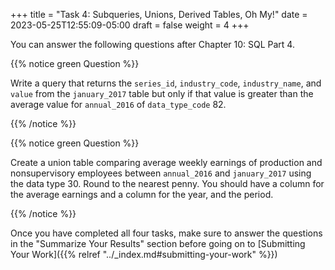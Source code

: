 +++
title = "Task 4: Subqueries, Unions, Derived Tables, Oh My!"
date = 2023-05-25T12:55:09-05:00
draft = false
weight = 4
+++

You can answer the following questions after Chapter 10: SQL Part 4.

{{% notice green Question %}}

Write a query that returns the `series_id`, `industry_code`, `industry_name`, and `value` from the `january_2017` table but only if that value is greater than the average value for `annual_2016` of `data_type_code` 82.

{{% /notice %}}

{{% notice green Question %}}

Create a union table comparing average weekly earnings of production and nonsupervisory employees between `annual_2016` and `january_2017` using the data type 30.  Round to the nearest penny.  You should have a column for the average earnings and a column for the year, and the period.

{{% /notice %}}

Once you have completed all four tasks, make sure to answer the questions in the "Summarize Your Results" section before going on to [Submitting Your Work]({{% relref "../_index.md#submitting-your-work" %}})
